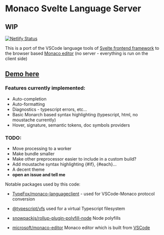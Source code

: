 
# Monaco Svelte Language Server

## WIP

[![Netlify Status](https://api.netlify.com/api/v1/badges/5c091b58-5cfa-483b-b2a6-ee57a161332b/deploy-status)](https://app.netlify.com/sites/elegant-rosalind-57500c/deploys)

This is a port of the VSCode language tools of [Svelte frontend framework](https://svelte.dev/) to the browser based [Monaco editor](https://github.com/microsoft/monaco-editor) (no server - everything is run on the client side)

## [Demo here](https://elegant-rosalind-57500c.netlify.app)

### Features currently implemented:
* Auto-completion
* Auto-formatting
* Diagnostics - typescript errors, etc...
* Basic Monarch based syntax highlighting (typescript, html, no moustache currently)
* Hover, signature, semantic tokens, doc symbols providers


### TODO:
* Move processing to a worker
* Make bundle smaller
* Make other preprocessor easier to include in a custom build?
* Add moustache syntax highlighting {#if}, {#each}...
* A decent theme
* **open an issue and tell me**


Notable packages used by this code:
* [TypeFox/monaco-languageclient](https://github.com/TypeFox/monaco-languageclient) - used for VSCode-Monaco protocol conversion

* [@typescript/vfs](https://github.com/microsoft/TypeScript-Website/tree/v2/packages/typescript-vfs) used for a virtual Typescript filesystem

* [snowpackjs/rollup-plugin-polyfill-node](https://github.com/snowpackjs/rollup-plugin-polyfill-node) Node polyfills

* [microsoft/monaco-editor](https://github.com/microsoft/monaco-editor) Monaco editor which is built from [VSCode](https://github.com/microsoft/vscode/)

